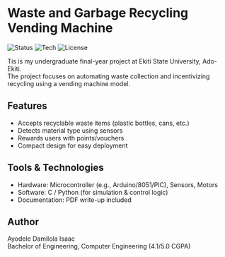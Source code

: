 # Waste and Garbage Recycling Vending Machine  
![Status](https://img.shields.io/badge/Project-Completed-brightgreen)
![Tech](https://img.shields.io/badge/Tech-Arduino%20%7C%20C%20%7C%20Sensors-blue)
![License](https://img.shields.io/badge/License-MIT-lightgrey)


Tis is my undergraduate final-year project at Ekiti State University, Ado-Ekiti.  
The project focuses on automating waste collection and incentivizing recycling using a vending machine model.  

## Features
- Accepts recyclable waste items (plastic bottles, cans, etc.)
- Detects material type using sensors
- Rewards users with points/vouchers
- Compact design for easy deployment

## Tools & Technologies
- Hardware: Microcontroller (e.g., Arduino/8051/PIC), Sensors, Motors
- Software: C / Python (for simulation & control logic)
- Documentation: PDF write-up included

## Author
Ayodele Damilola Isaac  
Bachelor of Engineering, Computer Engineering (4.1/5.0 CGPA)
